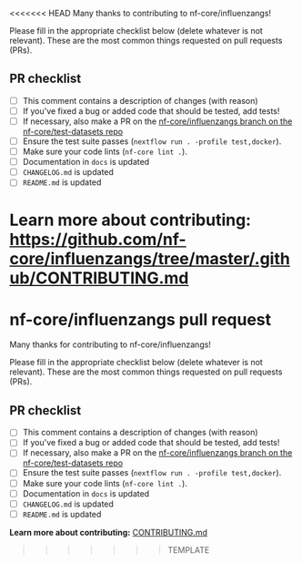 <<<<<<< HEAD
Many thanks to contributing to nf-core/influenzangs!

Please fill in the appropriate checklist below (delete whatever is not relevant). These are the most common things requested on pull requests (PRs).

## PR checklist
 - [ ] This comment contains a description of changes (with reason)
 - [ ] If you've fixed a bug or added code that should be tested, add tests!
 - [ ] If necessary, also make a PR on the [nf-core/influenzangs branch on the nf-core/test-datasets repo]( https://github.com/nf-core/test-datasets/pull/new/nf-core/influenzangs)
 - [ ] Ensure the test suite passes (`nextflow run . -profile test,docker`).
 - [ ] Make sure your code lints (`nf-core lint .`).
 - [ ] Documentation in `docs` is updated
 - [ ] `CHANGELOG.md` is updated
 - [ ] `README.md` is updated

**Learn more about contributing:** https://github.com/nf-core/influenzangs/tree/master/.github/CONTRIBUTING.md
=======
# nf-core/influenzangs pull request

Many thanks for contributing to nf-core/influenzangs!

Please fill in the appropriate checklist below (delete whatever is not relevant).
These are the most common things requested on pull requests (PRs).

## PR checklist

- [ ] This comment contains a description of changes (with reason)
- [ ] If you've fixed a bug or added code that should be tested, add tests!
- [ ] If necessary, also make a PR on the [nf-core/influenzangs branch on the nf-core/test-datasets repo](https://github.com/nf-core/test-datasets/pull/new/nf-core/influenzangs)
- [ ] Ensure the test suite passes (`nextflow run . -profile test,docker`).
- [ ] Make sure your code lints (`nf-core lint .`).
- [ ] Documentation in `docs` is updated
- [ ] `CHANGELOG.md` is updated
- [ ] `README.md` is updated

**Learn more about contributing:** [CONTRIBUTING.md](https://github.com/nf-core/influenzangs/tree/master/.github/CONTRIBUTING.md)
>>>>>>> TEMPLATE
